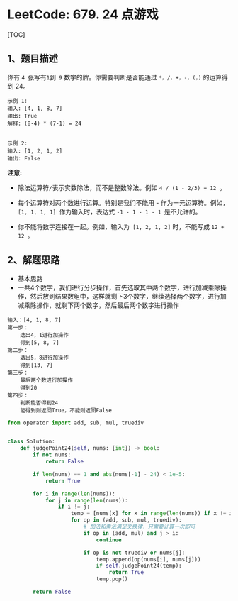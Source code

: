 # LeetCode: 679. 24 点游戏

[TOC]

## 1、题目描述

你有 `4 `张写有` 1 `到` 9` 数字的牌。你需要判断是否能通过 `*，/，+，-，(，)` 的运算得到 24。

```
示例 1:
输入: [4, 1, 8, 7]
输出: True
解释: (8-4) * (7-1) = 24


示例 2:
输入: [1, 2, 1, 2]
输出: False

```



**注意:**

- 除法运算符` / `表示实数除法，而不是整数除法。例如 `4 / (1 - 2/3) = 12 `。

- 每个运算符对两个数进行运算。特别是我们不能用 - 作为一元运算符。例如，`[1, 1, 1, 1] `作为输入时，表达式 `-1 - 1 - 1 - 1 `是不允许的。

- 你不能将数字连接在一起。例如，输入为` [1, 2, 1, 2]` 时，不能写成 `12 + 12 `。

## 2、解题思路

- 基本思路
- 一共4个数字，我们进行分步操作，首先选取其中两个数字，进行加减乘除操作，然后放到结果数组中，这样就剩下3个数字，继续选择两个数字，进行加减乘除操作，就剩下两个数字，然后最后两个数字进行操作

```
输入：[4, 1, 8, 7]
第一步：
	选出4，1进行加操作
	得到[5, 8, 7]
第二步：
	选出5，8进行加操作
	得到[13, 7]
第三步：
	最后两个数进行加操作
	得到20
第四步：
	判断能否得到24
	能得到则返回True，不能则返回False

```



```python
from operator import add, sub, mul, truediv


class Solution:
    def judgePoint24(self, nums: [int]) -> bool:
        if not nums:
            return False

        if len(nums) == 1 and abs(nums[-1] - 24) < 1e-5:
            return True

        for i in range(len(nums)):
            for j in range(len(nums)):
                if i != j:
                    temp = [nums[x] for x in range(len(nums)) if x != i and x != j]
                    for op in (add, sub, mul, truediv):
                        # 加法和乘法满足交换律，只需要计算一次即可
                        if op in (add, mul) and j > i:
                            continue

                        if op is not truediv or nums[j]:
                            temp.append(op(nums[i], nums[j]))
                            if self.judgePoint24(temp):
                                return True
                            temp.pop()

        return False
```

